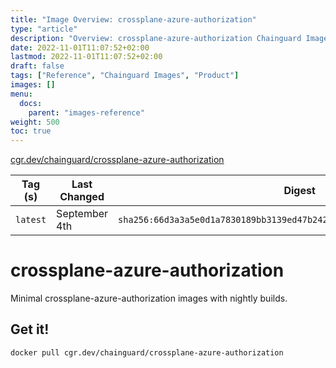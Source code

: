 ```yaml
---
title: "Image Overview: crossplane-azure-authorization"
type: "article"
description: "Overview: crossplane-azure-authorization Chainguard Image"
date: 2022-11-01T11:07:52+02:00
lastmod: 2022-11-01T11:07:52+02:00
draft: false
tags: ["Reference", "Chainguard Images", "Product"]
images: []
menu:
  docs:
    parent: "images-reference"
weight: 500
toc: true
---
```


[cgr.dev/chainguard/crossplane-azure-authorization](https://github.com/chainguard-images/images/tree/main/images/crossplane-azure-authorization)

| Tag (s)   | Last Changed  | Digest                                                                    |
|-----------|---------------|---------------------------------------------------------------------------|
|  `latest` | September 4th | `sha256:66d3a3a5e0d1a7830189bb3139ed47b2420c8fb0b1559aabcbe53126c66f6bdb` |

# crossplane-azure-authorization

Minimal crossplane-azure-authorization images with nightly builds.

## Get it!

```shell
docker pull cgr.dev/chainguard/crossplane-azure-authorization
```
